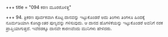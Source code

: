 +++
title = "094 ಕರಣ ಮೂರರೊಳಿತ್ತ"

+++
94. ತ್ರಿಕರಣ ಪೂರ್ವಕವಾಗಿ ಕೊಟ್ಟ ದಾನವನ್ನು ಇಟ್ಟುಕೊಂಡರೆ ಅದು ತಿಂಗಳು ತಿಂಗಳೂ ಹಿಂದಕ್ಕೆ ನೂರ್ಮಡಿಯಾಗಿ ಕೋಟ್ಯಾಂತರ ಪುಣ್ಯವನ್ನು ಗಳಿಸುವುದು. ಆ ದಾನದ ಹೊಗಳಿಕೆಯನ್ನು ಇಟ್ಟುಕೊಂಡರೆ ಅವನಿಗೆ ನರಕ ಪ್ರಾಪ್ತಿಯಾಗುತ್ತದೆ. ಇವೆರಡಕ್ಕೂ ದಾನವೇ ಕಾರಣವೆಂದು ಮುನಿಗಳು ಹೇಳಿದರು.
